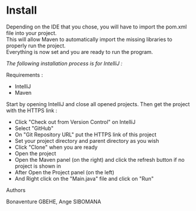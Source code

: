 # Install

Depending on the IDE that you chose, you will have to import the pom.xml file into your project.  
This will allow Maven to automatically import the missing libraries to properly run the project.  
Everything is now set and you are ready to run the program.

*The following installation process is for IntelliJ :*

Requirements :
- IntelliJ
- Maven

Start by opening IntelliJ and close all opened projects.
Then get the project with the HTTPS link :
- Click "Check out from Version Control" on IntelliJ
- Select "GitHub"
- On "Git Repository URL" put the HTTPS link of this project
- Set your project directory and parent directory as you wish
- Click "Clone" when you are ready
- Open the project
- Open the Maven panel (on the right) and click the refresh button if no project is shown in
- After Open the Project panel (on the left)
- And Right click on the "Main.java" file and click on "Run"


Authors

Bonaventure GBEHE, Ange SIBOMANA
